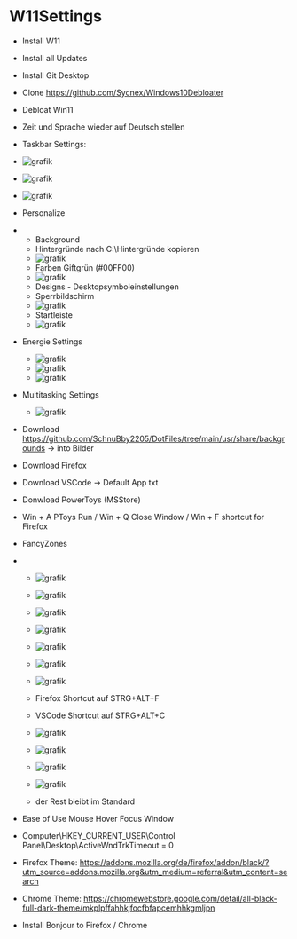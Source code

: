# W11Settings
- Install W11
- Install all Updates
- Install Git Desktop
- Clone https://github.com/Sycnex/Windows10Debloater
- Debloat Win11
- Zeit und Sprache wieder auf Deutsch stellen

- Taskbar Settings:
- ![grafik](https://github.com/SchnuBby2205/W11Settings/assets/80288097/94c00b7e-405e-4f02-add8-9b8079f419ba)
- ![grafik](https://github.com/SchnuBby2205/W11Settings/assets/80288097/1d206a32-e8e4-48f1-a602-7ce5a40bafa8)
- ![grafik](https://github.com/SchnuBby2205/W11Settings/assets/80288097/db02ddb4-bf0c-4026-b046-87a4f8dab0e0)

- Personalize
- - Background
  - Hintergründe nach C:\Hintergründe kopieren
  - ![grafik](https://github.com/SchnuBby2205/W11Settings/assets/80288097/28b335ca-b174-4e16-bedb-017c7369dd92)
  - Farben Giftgrün (#00FF00)
  - ![grafik](https://github.com/SchnuBby2205/W11Settings/assets/80288097/ab0d7e83-ce76-41ec-8f7a-e66cadb8f338)
  - Designs - Desktopsymboleinstellungen
  - Sperrbildschirm
  - ![grafik](https://github.com/SchnuBby2205/W11Settings/assets/80288097/77986315-8cb5-4645-b46d-5c2fdf996846)
  - Startleiste
  - ![grafik](https://github.com/SchnuBby2205/W11Settings/assets/80288097/20a3ebbb-91fd-455e-8351-67f31cec2860)
 
- Energie Settings
  - ![grafik](https://github.com/SchnuBby2205/W11Settings/assets/80288097/5057d509-16bf-4dd4-a95d-4fc8b15b5e29)
  - ![grafik](https://github.com/SchnuBby2205/W11Settings/assets/80288097/db6020a4-ded1-4e1a-82ac-27f5106c81bd)
  - ![grafik](https://github.com/SchnuBby2205/W11Settings/assets/80288097/76edfc12-2178-4b12-81f0-53ab38344cd9)

- Multitasking Settings
  - ![grafik](https://github.com/SchnuBby2205/W11Settings/assets/80288097/2c237380-4cef-431a-9df5-4acc21c209d8)

- Download https://github.com/SchnuBby2205/DotFiles/tree/main/usr/share/backgrounds -> into Bilder
- Download Firefox
- Download VSCode -> Default App txt

- Donwload PowerToys (MSStore)
- Win + A PToys Run / Win + Q Close Window / Win + F shortcut for Firefox
- FancyZones
- - ![grafik](https://github.com/SchnuBby2205/W11Settings/assets/80288097/e9484df9-3f2e-4408-8830-de1ed2dc5de4)
  - ![grafik](https://github.com/SchnuBby2205/W11Settings/assets/80288097/26714063-6f89-42d2-8062-7e7a8d5fe41b)
  - ![grafik](https://github.com/SchnuBby2205/W11Settings/assets/80288097/c8f64e45-9653-45f9-8bbe-8b93deadc262)
  - ![grafik](https://github.com/SchnuBby2205/W11Settings/assets/80288097/1defe49e-7dfd-4c5d-aabc-cb36b0a2cdc5)
  - ![grafik](https://github.com/SchnuBby2205/W11Settings/assets/80288097/1d3cdb68-98a8-4693-aca8-32f8d4bbf26b)
  - ![grafik](https://github.com/SchnuBby2205/W11Settings/assets/80288097/206cb433-337e-4b47-bc7f-3a1f1beda1a0)
  - ![grafik](https://github.com/SchnuBby2205/W11Settings/assets/80288097/91f16015-647b-4354-92ac-4717f122134e)

  - Firefox Shortcut auf STRG+ALT+F
  - VSCode Shortcut auf STRG+ALT+C
  - ![grafik](https://github.com/SchnuBby2205/W11Settings/assets/80288097/978aa03c-ccba-4fc5-bffb-4ca7a51dda3a)
  - ![grafik](https://github.com/SchnuBby2205/W11Settings/assets/80288097/620fe886-228b-4c03-b5db-e2d81832ed42)
  - ![grafik](https://github.com/SchnuBby2205/W11Settings/assets/80288097/477067f4-a5e3-40b7-a6df-2e3f3435613b)
  - ![grafik](https://github.com/SchnuBby2205/W11Settings/assets/80288097/f8a51e9d-7076-4fb8-8dc5-abf97f048397)
  - der Rest bleibt im Standard

- Ease of Use Mouse Hover Focus Window
- Computer\HKEY_CURRENT_USER\Control Panel\Desktop\ActiveWndTrkTimeout = 0
- Firefox Theme: https://addons.mozilla.org/de/firefox/addon/black/?utm_source=addons.mozilla.org&utm_medium=referral&utm_content=search
- Chrome Theme: https://chromewebstore.google.com/detail/all-black-full-dark-theme/mkplpffahhkjfocfbfapcemhhkgmljpn
- Install Bonjour to Firefox / Chrome
